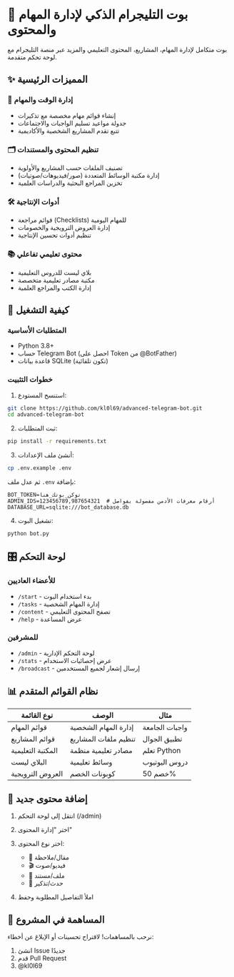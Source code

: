 # 🤖 بوت التليجرام الذكي لإدارة المهام والمحتوى


بوت متكامل لإدارة المهام، المشاريع، المحتوى التعليمي والمزيد عبر منصة التليجرام مع لوحة تحكم متقدمة.

## ✨ المميزات الرئيسية

### 📅 إدارة الوقت والمهام
- إنشاء قوائم مهام مخصصة مع تذكيرات
- جدولة مواعيد تسليم الواجبات والاجتماعات
- تتبع تقدم المشاريع الشخصية والأكاديمية

### 🗂️ تنظيم المحتوى والمستندات
- تصنيف الملفات حسب المشاريع والأولوية
- إدارة مكتبة الوسائط المتعددة (صور/فيديوهات/صوتيات)
- تخزين المراجع البحثية والدراسات العلمية

### 🛠️ أدوات الإنتاجية
- قوائم مراجعة (Checklists) للمهام اليومية
- إدارة العروض الترويجية والخصومات
- تنظيم أدوات تحسين الإنتاجية

### 📚 محتوى تعليمي تفاعلي
- بلاي ليست للدروس التعليمية
- مكتبة مصادر تعليمية متخصصة
- إدارة الكتب والمراجع العلمية

## 🚀 كيفية التشغيل

### المتطلبات الأساسية
- Python 3.8+
- حساب Telegram Bot (احصل على Token من @BotFather)
- قاعدة بيانات SQLite (تكون تلقائية)

### خطوات التثبيت
1. استنسخ المستودع:
```bash
git clone https://github.com/kl0l69/advanced-telegram-bot.git
cd advanced-telegram-bot
```

2. ثبت المتطلبات:
```bash
pip install -r requirements.txt
```

3. أنشئ ملف الإعدادات:
```bash
cp .env.example .env
```
ثم عدل ملف `.env` بإضافة:
```
BOT_TOKEN=توكن_بوتك_هنا
ADMIN_IDS=123456789,987654321  # أرقام معرفات الأدمن مفصولة بفواصل
DATABASE_URL=sqlite:///bot_database.db
```

4. تشغيل البوت:
```bash
python bot.py
```

## 🎛️ لوحة التحكم

### للأعضاء العاديين
- `/start` - بدء استخدام البوت
- `/tasks` - إدارة المهام الشخصية
- `/content` - تصفح المحتوى التعليمي
- `/help` - عرض المساعدة

### للمشرفين
- `/admin` - لوحة التحكم الإدارية
- `/stats` - عرض إحصائيات الاستخدام
- `/broadcast` - إرسال إشعار لجميع المستخدمين

## 📊 نظام القوائم المتقدم

| نوع القائمة | الوصف | مثال |
|------------|-------|------|
| قوائم المهام | إدارة المهام الشخصية | واجبات الجامعة |
| قوائم المشاريع | تنظيم ملفات المشاريع | تطبيق الجوال |
| المكتبة التعليمية | مصادر تعليمية منظمة | تعلم Python |
| البلاي ليست | وسائط تعليمية | دروس اليوتيوب |
| العروض الترويجية | كوبونات الخصم | خصم 50% |

## 📝 إضافة محتوى جديد

1. انتقل إلى لوحة التحكم (/admin)
2. اختر "إدارة المحتوى"
3. اختر نوع المحتوى:
   - 📝 مقال/ملاحظة
   - 🎬 فيديو/صوت
   - 📎 ملف/مستند
   - 📅 حدث/تذكير

4. املأ التفاصيل المطلوبة وحفظ

## 🤝 المساهمة في المشروع

نرحب بالمساهمات! لاقتراح تحسينات أو الإبلاغ عن أخطاء:

1. انشئ Issue جديدًا
2. قدم Pull Request
3. @kl0l69


```